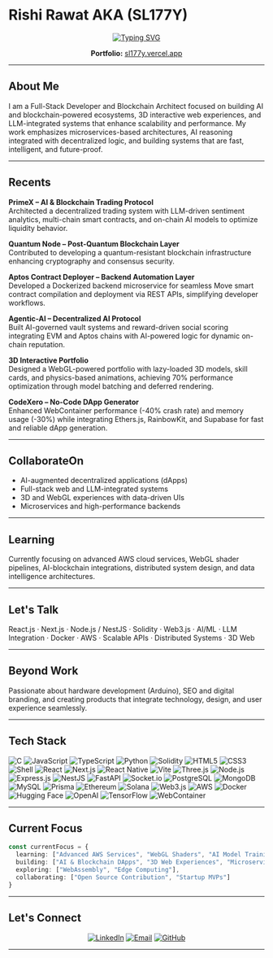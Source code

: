 # Rishi Rawat AKA (SL177Y)

<div align="center">

[![Typing SVG](https://readme-typing-svg.herokuapp.com?font=Fira+Code&weight=600&size=28&pause=1000&color=00D8FF&center=true&vCenter=true&width=800&lines=Full-Stack+Developer;Blockchain+Architect;3D+Web+Innovator;AI+%2B+Web3+Builder)](https://git.io/typing-svg)

**Portfolio:** [sl177y.vercel.app](https://sl177y.vercel.app/)

</div>

---

## About Me

I am a Full-Stack Developer and Blockchain Architect focused on building AI and blockchain-powered ecosystems, 3D interactive web experiences, and LLM-integrated systems that enhance scalability and performance. My work emphasizes microservices-based architectures, AI reasoning integrated with decentralized logic, and building systems that are fast, intelligent, and future-proof.

---

## Recents

**PrimeX – AI & Blockchain Trading Protocol**  
Architected a decentralized trading system with LLM-driven sentiment analytics, multi-chain smart contracts, and on-chain AI models to optimize liquidity behavior.

**Quantum Node – Post-Quantum Blockchain Layer**  
Contributed to developing a quantum-resistant blockchain infrastructure enhancing cryptography and consensus security.

**Aptos Contract Deployer – Backend Automation Layer**  
Developed a Dockerized backend microservice for seamless Move smart contract compilation and deployment via REST APIs, simplifying developer workflows.

**Agentic-AI – Decentralized AI Protocol**  
Built AI-governed vault systems and reward-driven social scoring integrating EVM and Aptos chains with AI-powered logic for dynamic on-chain reputation.

**3D Interactive Portfolio**  
Designed a WebGL-powered portfolio with lazy-loaded 3D models, skill cards, and physics-based animations, achieving 70% performance optimization through model batching and deferred rendering.

**CodeXero – No-Code DApp Generator**  
Enhanced WebContainer performance (-40% crash rate) and memory usage (-30%) while integrating Ethers.js, RainbowKit, and Supabase for fast and reliable dApp generation.

---

## CollaborateOn

- AI-augmented decentralized applications (dApps)  
- Full-stack web and LLM-integrated systems  
- 3D and WebGL experiences with data-driven UIs  
- Microservices and high-performance backends

---

## Learning

Currently focusing on advanced AWS cloud services, WebGL shader pipelines, AI-blockchain integrations, distributed system design, and data intelligence architectures.

---

## Let's Talk 

React.js · Next.js · Node.js / NestJS · Solidity · Web3.js · AI/ML · LLM Integration · Docker · AWS · Scalable APIs · Distributed Systems · 3D Web

---

## Beyond Work

Passionate about hardware development (Arduino), SEO and digital branding, and creating products that integrate technology, design, and user experience seamlessly.

---

## Tech Stack

![C](https://img.shields.io/badge/C-00599C?style=for-the-badge&logo=c&logoColor=white)
![JavaScript](https://img.shields.io/badge/JavaScript-F7DF1E?style=for-the-badge&logo=javascript&logoColor=black)
![TypeScript](https://img.shields.io/badge/TypeScript-007ACC?style=for-the-badge&logo=typescript&logoColor=white)
![Python](https://img.shields.io/badge/Python-3776AB?style=for-the-badge&logo=python&logoColor=white)
![Solidity](https://img.shields.io/badge/Solidity-363636?style=for-the-badge&logo=solidity&logoColor=white)
![HTML5](https://img.shields.io/badge/HTML5-E34F26?style=for-the-badge&logo=html5&logoColor=white)
![CSS3](https://img.shields.io/badge/CSS3-1572B6?style=for-the-badge&logo=css3&logoColor=white)
![Shell](https://img.shields.io/badge/Shell_Script-121011?style=for-the-badge&logo=gnu-bash&logoColor=white)
![React](https://img.shields.io/badge/React-20232A?style=for-the-badge&logo=react&logoColor=61DAFB)
![Next.js](https://img.shields.io/badge/Next.js-000000?style=for-the-badge&logo=next.js&logoColor=white)
![React Native](https://img.shields.io/badge/React_Native-20232A?style=for-the-badge&logo=react&logoColor=61DAFB)
![Vite](https://img.shields.io/badge/Vite-646CFF?style=for-the-badge&logo=vite&logoColor=white)
![Three.js](https://img.shields.io/badge/Three.js-000000?style=for-the-badge&logo=three.js&logoColor=white)
![Node.js](https://img.shields.io/badge/Node.js-43853D?style=for-the-badge&logo=node.js&logoColor=white)
![Express.js](https://img.shields.io/badge/Express.js-404D59?style=for-the-badge&logo=express&logoColor=white)
![NestJS](https://img.shields.io/badge/NestJS-E0234E?style=for-the-badge&logo=nestjs&logoColor=white)
![FastAPI](https://img.shields.io/badge/FastAPI-005571?style=for-the-badge&logo=fastapi&logoColor=white)
![Socket.io](https://img.shields.io/badge/Socket.io-black?style=for-the-badge&logo=socket.io&badgeColor=010101)
![PostgreSQL](https://img.shields.io/badge/PostgreSQL-316192?style=for-the-badge&logo=postgresql&logoColor=white)
![MongoDB](https://img.shields.io/badge/MongoDB-4EA94B?style=for-the-badge&logo=mongodb&logoColor=white)
![MySQL](https://img.shields.io/badge/MySQL-00000F?style=for-the-badge&logo=mysql&logoColor=white)
![Prisma](https://img.shields.io/badge/Prisma-3982CE?style=for-the-badge&logo=Prisma&logoColor=white)
![Ethereum](https://img.shields.io/badge/Ethereum-3C3C3D?style=for-the-badge&logo=Ethereum&logoColor=white)
![Solana](https://img.shields.io/badge/Solana-9945FF?style=for-the-badge&logo=solana&logoColor=white)
![Web3.js](https://img.shields.io/badge/Web3.js-F16822?style=for-the-badge&logo=web3.js&logoColor=white)
![AWS](https://img.shields.io/badge/Amazon_AWS-232F3E?style=for-the-badge&logo=amazon-aws&logoColor=white)
![Docker](https://img.shields.io/badge/Docker-2496ED?style=for-the-badge&logo=docker&logoColor=white)
![Hugging Face](https://img.shields.io/badge/Hugging%20Face-FFD21E?style=for-the-badge&logoColor=black)
![OpenAI](https://img.shields.io/badge/OpenAI-412991?style=for-the-badge&logo=openai&logoColor=white)
![TensorFlow](https://img.shields.io/badge/GenAI-FF6F00?style=for-the-badge&logo=tensorflow&logoColor=white)
![WebContainer](https://img.shields.io/badge/WebContainer-FF4785?style=for-the-badge&logo=storybook&logoColor=white)

---

## Current Focus

```typescript
const currentFocus = {
  learning: ["Advanced AWS Services", "WebGL Shaders", "AI Model Training"],
  building: ["AI & Blockchain DApps", "3D Web Experiences", "Microservices"],
  exploring: ["WebAssembly", "Edge Computing"],
  collaborating: ["Open Source Contribution", "Startup MVPs"]
}

```

---

## Let's Connect

<div align="center">

[![LinkedIn](https://img.shields.io/badge/LinkedIn-0077B5?style=for-the-badge&logo=linkedin&logoColor=white)](https://linkedin.com/in/sl177y)
[![Email](https://img.shields.io/badge/Email-D14836?style=for-the-badge&logo=gmail&logoColor=white)](mailto:sl177y.log0@gmail.com)
[![GitHub](https://img.shields.io/badge/GitHub-100000?style=for-the-badge&logo=github&logoColor=white)](https://github.com/SL177Y-0)

</div>

---

